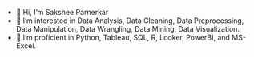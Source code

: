 - 👋 Hi, I’m Sakshee Parnerkar
- 👀 I’m interested in Data Analysis, Data Cleaning, Data Preprocessing, Data Manipulation, Data Wrangling, Data Mining, Data Visualization. 
- 🌱 I’m proficient in Python, Tableau, SQL, R, Looker, PowerBI, and MS-Excel. 



